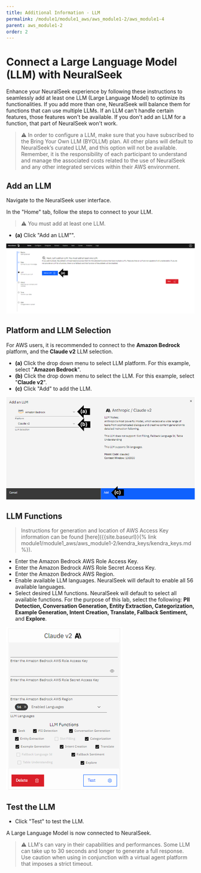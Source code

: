 ```yaml
---
title: Additional Information - LLM
permalink: /module1/module1_aws/aws_module1-2/aws_module1-4
parent: aws_module1-2
order: 2
---
```


# Connect a Large Language Model (LLM) with NeuralSeek

Enhance your NeuralSeek experience by following these instructions to seamlessly add at least one LLM (Large Language Model) to optimize its functionalities. If you add more than one, NeuralSeek will balance them for functions that can use multiple LLMs. If an LLM can't handle certain features, those features won't be available. If you don't add an LLM for a function, that part of NeuralSeek won't work.

> ⚠ In order to configure a LLM, make sure that you have subscribed to the Bring Your Own LLM (BYOLLM) plan. All other plans will default to NeuralSeek’s curated LLM, and this option will not be available. Remember, it is the responsibility of each participant to understand and manage the associated costs related to the use of NeuralSeek and any other integrated services within their AWS environment.

## Add an LLM

Navigate to the NeuralSeek user interface.

In the "Home" tab, follow the steps to connect to your LLM.

> ⚠️ You must add at least one LLM.

- **(a)** Click "Add an LLM"". 

![image1](images/image1.png)

## Platform and LLM Selection

For AWS users, it is recommended to connect to the **Amazon Bedrock** platform, and the **Claude v2** LLM selection. 

- **(a)** Click the drop down menu to select LLM platform. For this example, select "**Amazon Bedrock**". 
- **(b)** Click the drop down menu to select the LLM. For this example, select "**Claude v2**". 
- **(c)** Click "Add" to add the LLM. 

![image2](images/image2.png)

## LLM Functions

> Instructions for generation and location of AWS Access Key information can be found [here]({{site.baseurl}}{% link module1/module1_aws/aws_module1-2/kendra_keys/kendra_keys.md %}).

- Enter the Amazon Bedrock AWS Role Access Key.
- Enter the Amazon Bedrock AWS Role Secret Access Key.
- Enter the Amazon Bedrock AWS Region.
- Enable available LLM languages. NeuralSeek will default to enable all 56 available languages. 
- Select desired LLM functions. NeuralSeek will default to select all available functions. For the purpose of this lab, select the following: **PII Detection, Conversation Generation, Entity Extraction, Categorization, Example Generation, Intent Creation, Translate, Fallback Sentiment,** and **Explore**. 


![image3](images/image3.png)

## Test the LLM

- Click "Test" to test the LLM. 

A Large Language Model is now connected to NeuralSeek. 

> ⚠️ LLM's can vary in their capabilities and performances. Some LLM can take up to 30 seconds and longer to generate a full response. Use caution when using in conjunction with a virtual agent platform that imposes a strict timeout.
